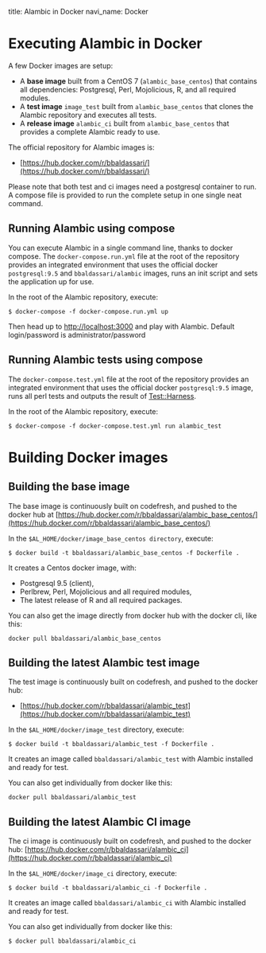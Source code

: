title: Alambic in Docker
navi_name: Docker


# Executing Alambic in Docker

A few Docker images are setup:

* A **base image** built from a CentOS 7 (`alambic_base_centos`) that contains all dependencies: Postgresql, Perl, Mojolicious, R, and all required modules.
* A **test image** `image_test` built from `alambic_base_centos` that clones the Alambic repository and executes all tests.
* A **release image** `alambic_ci` built from `alambic_base_centos` that provides a complete Alambic ready to use.

The official repository for Alambic images is:

* [https://hub.docker.com/r/bbaldassari/](https://hub.docker.com/r/bbaldassari/)

Please note that both test and ci images need a postgresql container to run. A compose file is provided to run the complete setup in one single neat command.

## Running Alambic using compose

You can execute Alambic in a single command line, thanks to docker compose. The `docker-compose.run.yml` file at the root of the repository provides an integrated environment that uses the official docker `postgresql:9.5` and `bbaldassari/alambic` images, runs an init script and sets the application up for use.

In the root of the Alambic repository, execute:

    $ docker-compose -f docker-compose.run.yml up

Then head up to [http://localhost:3000](http://localhost:3000) and play with Alambic. Default login/password is administrator/password

## Running Alambic tests using compose

The `docker-compose.test.yml` file at the root of the repository provides an integrated environment that uses the official docker `postgresql:9.5` image, runs all perl tests and outputs the result of [Test::Harness](http://search.cpan.org/~leont/Test-Harness/lib/Test/Harness.pm).

In the root of the Alambic repository, execute:

    $ docker-compose -f docker-compose.test.yml run alambic_test


# Building Docker images


## Building the base image

The base image is continuously built on codefresh, and pushed to the docker hub at [https://hub.docker.com/r/bbaldassari/alambic_base_centos/](https://hub.docker.com/r/bbaldassari/alambic_base_centos/)

In the `$AL_HOME/docker/image_base_centos directory`, execute:

    $ docker build -t bbaldassari/alambic_base_centos -f Dockerfile .

It creates a Centos docker image, with:

* Postgresql 9.5 (client),
* Perlbrew, Perl, Mojolicious and all required modules,
* The latest release of R and all required packages.

You can also get the image directly from docker hub with the docker cli, like this:

    docker pull bbaldassari/alambic_base_centos

## Building the latest Alambic test image

The test image is continuously built on codefresh, and pushed to the docker hub:

* [https://hub.docker.com/r/bbaldassari/alambic_test](https://hub.docker.com/r/bbaldassari/alambic_test)

In the `$AL_HOME/docker/image_test` directory, execute:

    $ docker build -t bbaldassari/alambic_test -f Dockerfile .

It creates an image called `bbaldassari/alambic_test` with Alambic installed and ready for test.

You can also get individually from docker like this:

    docker pull bbaldassari/alambic_test

## Building the latest Alambic CI image

The ci image is continuously built on codefresh, and pushed to the docker hub: [https://hub.docker.com/r/bbaldassari/alambic_ci](https://hub.docker.com/r/bbaldassari/alambic_ci)

In the `$AL_HOME/docker/image_ci` directory, execute:

    $ docker build -t bbaldassari/alambic_ci -f Dockerfile .

It creates an image called `bbaldassari/alambic_ci` with Alambic installed and ready for test.

You can also get individually from docker like this:

    $ docker pull bbaldassari/alambic_ci
